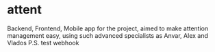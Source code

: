 # attent
Backend, Frontend, Mobile app for the project, aimed to make attention management easy, using such advanced specialists as Anvar, Alex and Vlados
P.S. test webhook
